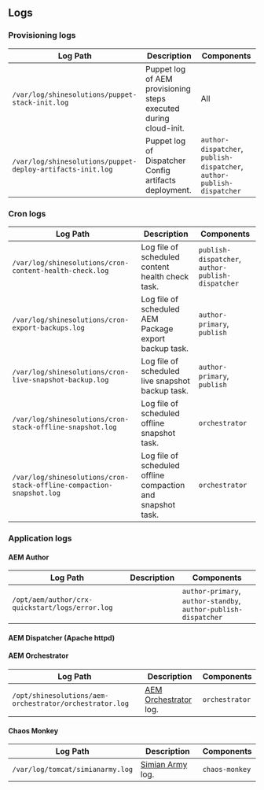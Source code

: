 Logs
----

### Provisioning logs

| Log Path | Description | Components |
|----------|-------------|------------|
| `/var/log/shinesolutions/puppet-stack-init.log` | Puppet log of AEM provisioning steps executed during cloud-init. | All |
| `/var/log/shinesolutions/puppet-deploy-artifacts-init.log` | Puppet log of Dispatcher Config artifacts deployment. | `author-dispatcher`, `publish-dispatcher`, `author-publish-dispatcher` |

### Cron logs

| Log Path | Description | Components |
|----------|-------------|------------|
| `/var/log/shinesolutions/cron-content-health-check.log` | Log file of scheduled content health check task. | `publish-dispatcher`, `author-publish-dispatcher` |
| `/var/log/shinesolutions/cron-export-backups.log` | Log file of scheduled AEM Package export backup task. | `author-primary`, `publish` |
| `/var/log/shinesolutions/cron-live-snapshot-backup.log` | Log file of scheduled live snapshot backup task. | `author-primary`, `publish` |
| `/var/log/shinesolutions/cron-stack-offline-snapshot.log` | Log file of scheduled offline snapshot task. | `orchestrator` |
| `/var/log/shinesolutions/cron-stack-offline-compaction-snapshot.log` | Log file of scheduled offline compaction and snapshot task. | `orchestrator` |

### Application logs

#### AEM Author

| Log Path | Description | Components |
|----------|-------------|------------|
| `/opt/aem/author/crx-quickstart/logs/error.log` |  | `author-primary`, `author-standby`, `author-publish-dispatcher` |

#### AEM Dispatcher (Apache httpd)

#### AEM Orchestrator

| Log Path | Description | Components |
|----------|-------------|------------|
| `/opt/shinesolutions/aem-orchestrator/orchestrator.log` | [AEM Orchestrator](https://github.com/shinesolutions/aem-orchestrator) log. | `orchestrator` |

#### Chaos Monkey

| Log Path | Description | Components |
|----------|-------------|------------|
| `/var/log/tomcat/simianarmy.log` | [Simian Army](https://medium.com/netflix-techblog/the-netflix-simian-army-16e57fbab116) log. | `chaos-monkey` |



